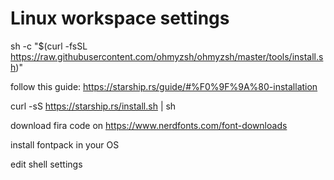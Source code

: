 # Linux workspace settings



sh -c "$(curl -fsSL https://raw.githubusercontent.com/ohmyzsh/ohmyzsh/master/tools/install.sh)" 

follow this guide: https://starship.rs/guide/#%F0%9F%9A%80-installation 

curl -sS https://starship.rs/install.sh | sh

download fira code on https://www.nerdfonts.com/font-downloads 

install fontpack in your OS 

edit shell settings

